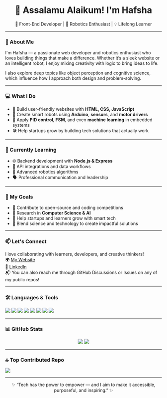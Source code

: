 <h1 align="center">👋 Assalamu Alaikum! I'm Hafsha</h1>

<p align="center">
🌟 Front-End Developer | 🤖 Robotics Enthusiast | 💡 Lifelong Learner
</p>

---

### 🧕 About Me

I'm Hafsha — a passionate web developer and robotics enthusiast who loves building things that make a difference. Whether it’s a sleek website or an intelligent robot, I enjoy mixing creativity with logic to bring ideas to life.

I also explore deep topics like object perception and cognitive science, which influence how I approach both design and problem-solving.

---

### 💻 What I Do

- 🔨 Build user-friendly websites with **HTML, CSS, JavaScript**
- 🤖 Create smart robots using **Arduino**, **sensors**, and **motor drivers**
- 🧠 Apply **PID control**, **FSM**, and even **machine learning** in embedded systems
- 🛠 Help startups grow by building tech solutions that actually work

---

### 🌱 Currently Learning

- 🌐 Backend development with **Node.js & Express**
- 📡 API integrations and data workflows
- 🧠 Advanced robotics algorithms
- 🗣 Professional communication and leadership

---

### 🎯 My Goals

- 🚀 Contribute to open-source and coding competitions
- 📖 Research in **Computer Science & AI**
- 🤝 Help startups and learners grow with smart tech
- 🧪 Blend science and technology to create impactful solutions

---

### 📫 Let's Connect

I love collaborating with learners, developers, and creative thinkers!  
🌍 [My Website](https://hafshaportfolio.netlify.app/)  
💼 [LinkedIn](https://www.linkedin.com/in/iamhafsha)  
📬 You can also reach me through GitHub Discussions or Issues on any of my public repos!

---

### 🛠️ Languages & Tools

<p>
  <!-- Core Web -->
  <img src="https://img.shields.io/badge/HTML5-E34F26?style=for-the-badge&logo=html5&logoColor=white"/>
  <img src="https://img.shields.io/badge/CSS3-1572B6?style=for-the-badge&logo=css3&logoColor=white"/>
  <img src="https://img.shields.io/badge/JavaScript-F7DF1E?style=for-the-badge&logo=javascript&logoColor=black"/>
  
  <!-- Frameworks and Tools -->
  <img src="https://img.shields.io/badge/Bootstrap-563D7C?style=for-the-badge&logo=bootstrap&logoColor=white"/>
  <img src="https://img.shields.io/badge/Netlify-00C7B7?style=for-the-badge&logo=netlify&logoColor=white"/>
  <img src="https://img.shields.io/badge/Firebase-FFCA28?style=for-the-badge&logo=firebase&logoColor=black"/>
  
  <!-- Others -->
  <img src="https://img.shields.io/badge/Arduino-00979D?style=for-the-badge&logo=arduino&logoColor=white"/>
  <img src="https://img.shields.io/badge/Git-F05032?style=for-the-badge&logo=git&logoColor=white"/>
</p>

---

### 📊 GitHub Stats

<p align="center">
  <img src="https://github-readme-stats.vercel.app/api?username=HafshaMimJannatee&show_icons=true&theme=gruvbox" />
  <img src="https://github-readme-streak-stats.herokuapp.com/?user=HafshaMimJannatee&theme=gruvbox" />
</p>

---

### 🔝 Top Contributed Repo
![](https://github-contributor-stats.vercel.app/api?username=HafshaMimJannatee&limit=5&theme=dark&combine_all_yearly_contributions=true)

---
<p align="center">
✨ “Tech has the power to empower — and I aim to make it accessible, purposeful, and inspiring.” ✨
</p>
